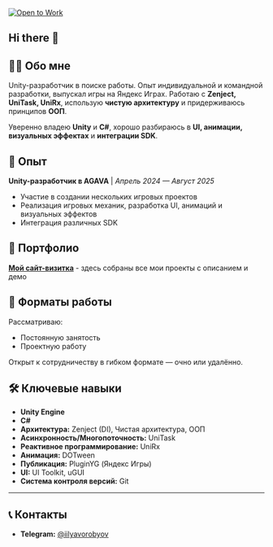 [![Open to Work](https://img.shields.io/badge/Open%20to-Work-brightgreen)](https://ilyavorobyov.github.io/)
## Hi there 👋

## 👨‍💻 Обо мне

Unity-разработчик в поиске работы. Опыт индивидуальной и командной разработки, выпускал игры на Яндекс Играх. Работаю с **Zenject, UniTask, UniRx**, использую **чистую архитектуру** и придерживаюсь принципов **ООП**.

Уверенно владею **Unity** и **C#**, хорошо разбираюсь в **UI, анимации, визуальных эффектах** и **интеграции SDK**.

## 🚀 Опыт

**Unity-разработчик в AGAVA** | *Апрель 2024 — Август 2025*
- Участие в создании нескольких игровых проектов
- Реализация игровых механик, разработка UI, анимаций и визуальных эффектов
- Интеграция различных SDK

## 🎯 Портфолио

**[Мой сайт-визитка](https://ilyavorobyov.github.io/)** - здесь собраны все мои проекты с описанием и демо

## 💼 Форматы работы

Рассматриваю:
- Постоянную занятость
- Проектную работу

Открыт к сотрудничеству в гибком формате — очно или удалённо.

## 🛠 Ключевые навыки

- **Unity Engine**
- **C#**
- **Архитектура:** Zenject (DI), Чистая архитектура, ООП
- **Асинхронность/Многопоточность:** UniTask
- **Реактивное программирование:** UniRx
- **Анимация:** DOTween
- **Публикация:** PluginYG (Яндекс Игры)
- **UI:** UI Toolkit, uGUI
- **Система контроля версий:** Git

---

## 📞 Контакты

- **Telegram:** [@iilyavorobyov](https://t.me/iilyavorobyov)
<!--
**ilyavorobyov/ilyavorobyov** is a ✨ _special_ ✨ repository because its `README.md` (this file) appears on your GitHub profile.

Here are some ideas to get you started:

- 🔭 I’m currently working on ...
- 🌱 I’m currently learning ...
- 👯 I’m looking to collaborate on ...
- 🤔 I’m looking for help with ...
- 💬 Ask me about ...
- 📫 How to reach me: ...
- 😄 Pronouns: ...
- ⚡ Fun fact: ...
-->
